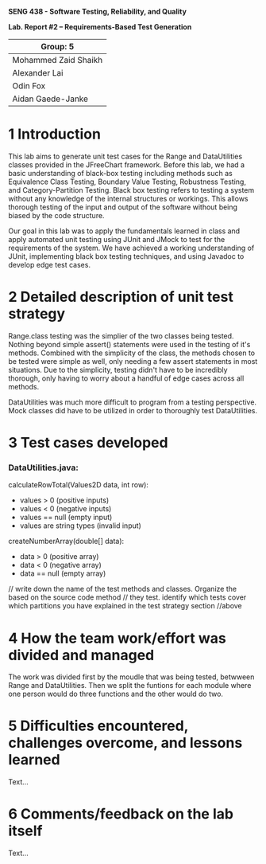 **SENG 438 - Software Testing, Reliability, and Quality**

**Lab. Report \#2 – Requirements-Based Test Generation**

| Group: 5      |
|-----------------|
| Mohammed Zaid Shaikh                |
| Alexander Lai              |
| Odin Fox               |
| Aidan Gaede-Janke               |

# 1 Introduction

This lab aims to generate unit test cases for the Range and DataUtilities classes provided in the JFreeChart framework. Before this lab, we had a basic understanding of black-box testing including methods such as Equivalence Class Testing, Boundary Value Testing, Robustness Testing, and Category-Partition Testing. Black box testing refers to testing a system without any knowledge of the internal structures or workings. This allows thorough testing of the input and output of the software without being biased by the code structure.

Our goal in this lab was to apply the fundamentals learned in class and apply automated unit testing using JUnit and JMock to test for the requirements of the system. We have achieved a working understanding of JUnit, implementing black box testing techniques, and using Javadoc to develop edge test cases.

# 2 Detailed description of unit test strategy

Range.class testing was the simplier of the two classes being tested. Nothing beyond simple assert() statements were used in the testing of it's methods. Combined with the simplicity of the class, the methods chosen to be tested were simple as well, only needing a few assert statements in most situations. Due to the simplicity, testing didn't have to be incredibly thorough, only having to worry about a handful of edge cases across all methods.

DataUtilities was much more difficult to program from a testing perspective. Mock classes did have to be utilized in order to thoroughly test DataUtilities. 

# 3 Test cases developed

### **DataUtilities.java:**

calculateRowTotal(Values2D data, int row):
- values > 0 (positive inputs)
- values < 0 (negative inputs)
- values == null (empty input)
- values are string types (invalid input)

createNumberArray(double[] data):
- data > 0 (positive array)
- data < 0 (negative array)
- data == null (empty array)

// write down the name of the test methods and classes. Organize the based on
the source code method // they test. identify which tests cover which partitions
you have explained in the test strategy section //above

# 4 How the team work/effort was divided and managed

The work was divided first by the moudle that was being tested, betwween Range and DataUtilities. Then we split the funtions for each module where one person would do three functions and the other would do two.

# 5 Difficulties encountered, challenges overcome, and lessons learned

Text…

# 6 Comments/feedback on the lab itself

Text…
